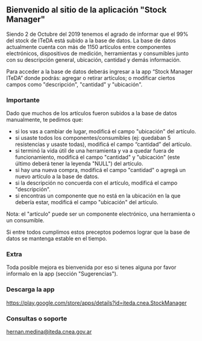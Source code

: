 ## Bienvenido al sitio de la aplicación "Stock Manager"

Siendo 2 de Octubre del 2019 tenemos el agrado de informar que el 99% del stock de ITeDA está subido a la base de datos. La base de datos actualmente cuenta con más de 1150 artículos entre componentes electrónicos, dispositivos de medición, herramientas y consumibles junto con su descripción general, ubicación, cantidad y demás información. 

Para acceder a la base de datos deberás ingresar a la app “Stock Manager ITeDA” donde podrás: agregar o retirar artículos; o modificar ciertos campos como "descripción", "cantidad" y "ubicación". 

### Importante

Dado que muchos de los artículos fueron subidos a la base de datos manualmente, te pedimos que:
 - si los vas a cambiar de lugar, modificá el campo "ubicación" del artículo. 
 - si usaste todos los componentes/consumibles (ej: quedaban 5 resistencias y usaste todas), modificá el campo “cantidad” del artículo. 
 - si terminó la vida útil de una herramienta y va a quedar fuera de funcionamiento, modificá el campo "cantidad" y "ubicación" (este último deberá tener la leyenda "NULL") del artículo. 
 - si hay una nueva compra, modificá el campo "cantidad" o agregá un nuevo artículo a la base de datos.
 - si la descripción no concuerda con el artículo, modificá el campo "descripción".
 - si encontras un componente que no está en la ubicación en la que debería estar, modificá el campo "ubicación" del artículo.
 
Nota: el "artículo" puede ser un componente electrónico, una herramienta o un consumible.
 
Si entre todos cumplimos estos preceptos podemos lograr que la base de datos se mantenga estable en el tiempo.
 
### Extra

Toda posible mejora es bienvenida por eso si tenes alguna por favor informalo en la app (sección "Sugerencias").

### Descarga la app

https://play.google.com/store/apps/details?id=iteda.cnea.StockManager

### Consultas o soporte
hernan.medina@iteda.cnea.gov.ar

